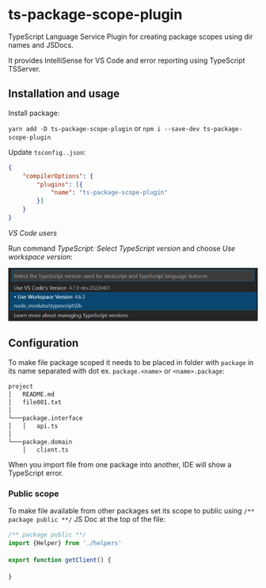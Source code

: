 # ts-package-scope-plugin

TypeScript Language Service Plugin for creating package scopes using dir names and JSDocs.

It provides IntelliSense for VS Code and error reporting using TypeScript TSServer.

## Installation and usage

Install package:

`yarn add -D ts-package-scope-plugin` or `npm i --save-dev ts-package-scope-plugin`

Update `tsconfig..json`:

```json
{
    "compilerOptions": {
        "plugins": [{
            "name": "ts-package-scope-plugin"
        }]
    }
}
```

*VS Code users*

Run command *TypeScript: Select TypeScript version* and choose *Use workspace version*:

![](docs/typescript-version-vscode.png)

## Configuration

To make file package scoped it needs to be placed in folder with `package` in its name separated with dot ex. `package.<name>` or `<name>.package`:

```
project
│   README.md
│   file001.txt    
│
└───package.interface
│   │   api.ts
│   
└───package.domain
    │   client.ts
```

When you import file from one package into another, IDE will show a TypeScript error.

### Public scope

To make file available from other packages set its scope to public using `/** package public **/` JS Doc at the top of the file:
```javascript
/** package public **/
import {Helper} from './helpers'

export function getClient() {

}
```

